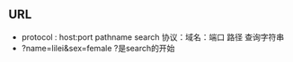 ## URL
- protocol : host:port pathname search
  协议：域名：端口  路径  查询字符串
- ?name=lilei&sex=female
  ?是search的开始
  